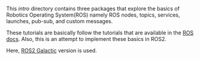 This *intro* directory contains three packages that explore the basics of Robotics
Operating System(ROS) namely ROS nodes, topics, services, launches, pub-sub, and custom
messages. 

These tutorials are basically follow the tutorials that are available in the [ROS docs](https://docs.ros.org/en/galactic/Tutorials.html). Also, this is an attempt to implement these basics in ROS2.

Here, [ROS2 Galactic](https://docs.ros.org/en/galactic/index.html) version is used. 
